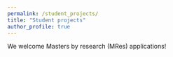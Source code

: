```yaml
---
permalink: /student_projects/
title: "Student projects"
author_profile: true
---
```


We welcome Masters by research (MRes) applications!
